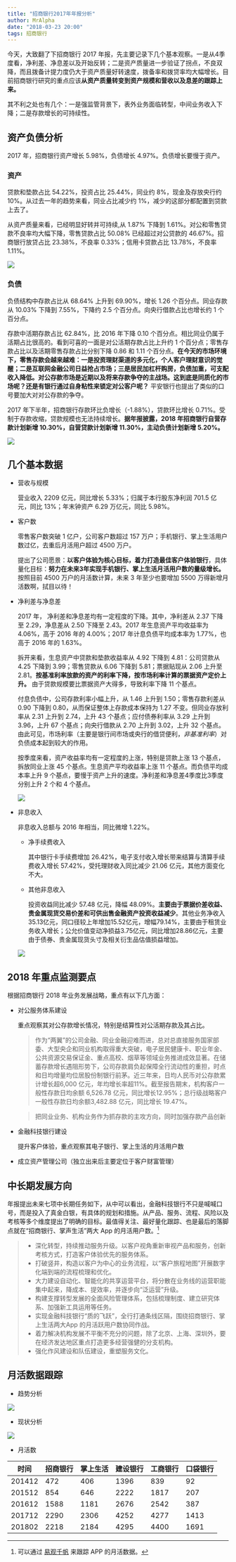 ```yaml
---
title: "招商银行2017年年报分析"
author: MrAlpha
date: "2018-03-23 20:00"
tags: 招商银行
---
```


今天，大致翻了下招商银行 2017 年报，先主要记录下几个基本观察。一是从4季度看，净利差、净息差以及开始反转；二是资产质量进一步验证了拐点，不良双降，而且拨备计提力度仍大于资产质量好转速度，拨备率和拨贷率均大幅增长。目前招商银行研究的重点应该**从资产质量转变到资产规模和营收以及息差的跟踪上来。**

其不利之处也有几个：一是强监管背景下，表外业务面临转型，中间业务收入下降；二是存款增长的可持续性。

## 资产负债分析

2017 年，招商银行资产增长 5.98%，负债增长 4.97%。负债增长要慢于资产。

### 资产

贷款和垫款占比 54.22%，投资占比 25.44%，同业约 8%，现金及存放央行约 10%。从过去一年的趋势来看，同业占比减少约 1%，减少的这部分都配置到贷款上去了。

从资产质量来看，已经明显好转并可持续,从 1.87% 下降到 1.61%。对公和零售贷款不良率均大幅下降，零售贷款占比 50.08% 已经超过对公贷款的 46.67%。招商银行放贷占比 23.38%，不良率 0.33%；信用卡贷款占比 13.78%，不良率 1.11%。

![](http://7xonmk.com1.z0.glb.clouddn.com/2018-03-24_21-44-22.png)

### 负债

负债结构中存款占比从 68.64% 上升到 69.90%，增长 1.26 个百分点。同业存款从 10.03% 下降到 7.55%，下降约 2.5 个百分点。向央行借款占比也增长约 1 个百分点。

存款中活期存款占比 62.84%，比 2016 年下降 0.10 个百分点。相比同业仍属于活期占比很高的。看到可喜的一面是对公活期存款占比上升约 1 个百分点；零售存款占比以及活期零售存款占比分别下降 0.86 和 1.11 个百分点。**在今天的市场环境下，零售存款会越来越难：一是投资理财渠道的多元化，个人客户理财意识的觉醒；二是互联网金融公司日益抢占市场；三是居民加杠杆购房，负债加重，可支配收入降低。对公存款市场是近期以及将来存款争夺的主战场。这到底是同质化的市场呢？还是有银行通过自身粘性来锁定对公客户呢？** 平安银行也提出了类似的口号要加大对对公存款的争夺。


2017 年下半年，招商银行存款环比负增长（-1.88%），贷款环比增长 0.71%。受制于存款收缩，贷款规模也无法持续增长。**据年报披露，2018 年招商银行自营存款计划新增 10.30%，自营贷款计划新增 11.30%，主动负债计划新增 5.20%。**

![](https://xqimg.imedao.com/1625aba5b9c230643fe55298.png!custom660.jpg)

## 几个基本数据

- 营收与规模

  营业收入 2209 亿元，同比增长 5.33%；归属于本行股东净利润 701.5 亿元，同比 13%；年末钟资产 6.29 万亿元，同比 5.98%。

- 客户数

  零售客户数突破 1 亿户，公司客户数超过 157 万户；手机银行、掌上生活用户数过亿，去重后月活用户超过 4500 万户。

  提出了公司愿景：**以客户体验为核心目标，着力打造最佳客户体验银行**，具体量化目标：**努力在未来3年实现手机银行、掌上生活月活用户数的量级增长。** 按照目前 4500 万户的月活数计算，未来 3 年至少也要增加 5500 万得新增月活数啊，拭目以待！

- 净利差与净息差

  2017 年， 净利差和净息差均有一定程度的下降。其中，净利差从 2.37 下降至 2.29，净息差从 2.50 下降至 2.43。2017 年生息资产平均收益率为 4.06%，高于 2016 年的 4.00%；2017 年计息负债平均成本率为 1.77%，也高于 2016 年的 1.63%。

  拆开来看，生息资产中贷款和垫款收益率从 4.92 下降到 4.81：公司贷款从 4.25 下降到 3.99；零售贷款从 6.06 下降到 5.81；票据贴现从 2.06 上升至 2.81。**按基准利率放款的资产的利率下降，按市场利率计算的票据资产定价上升。** 由于贷款规模要比票据资产大得多，导致利率下降 11 个基点。

  付息负债中，公司存款利率小幅上升，从 1.46 上升到 1.50；零售存款利差从 0.90 下降到 0.80，从而保证整体上存款成本保持为 1.27 不变。但同业存放利率从 2.31 上升到 2.74，上升 43 个基点；应付债券利率从 3.29 上升到 3.96，上升 67 个基点；向央行借款从 2.70 上升到 3.02，上升 32 个基点。由此可见，市场利率（主要是银行间市场或央行的借贷便利，*非基准利率*）对负债成本起到较大的作用。

  按季度来看，资产收益率均有一定程度的上涨，特别是贷款上涨 13 个基点，拆放同业上涨 45 个基点。生息资产平均收益率上涨 11 个基点。而负债平均成本率上升 9 个基点，要慢于资产上升的速度。净利差和净息差4季度比3季度分别上升 2 个和 4 个基点。

  ![](http://7xonmk.com1.z0.glb.clouddn.com/2018-03-23_21-06-47.png)

- 非息收入

  非息收入总额与 2016 年相当，同比微增 1.22%。

  - 净手续费收入

    其中银行卡手续费增加 26.42%，电子支付收入增长带来结算与清算手续费收入增长 57.42%，受托理财收入同比减少 21.06 亿元，其他方面变化不大。

  - 其他非息收入

    投资收益同比减少 57.48 亿元，降幅 48.09%。**主要由于票据价差收益、贵金属现货交易价差和可供出售金融资产投资收益减少**。其他业务净收入35.13亿元，同口径较上年增加15.52亿元，增幅79.14%，主要由于租赁业务收入增长；公允价值变动净损益3.75亿元，同比增加28.86亿元，主要由于债券、贵金属现货头寸及相关衍生品估值损益增加。

  ![](http://7xonmk.com1.z0.glb.clouddn.com/2018-03-23_21-23-03.png)

## 2018 年重点监测要点

根据招商银行 2018 年业务发展战略，重点有以下几方面：

- 对公服务体系建设

  重点观察其对公存款增长情况，特别是结算性对公活期存款及其占比。

  > 作为“两翼”的公司金融、同业金融迎难而进，总对总直接服务国家部委、大型央企和同业机构取得重大突破，电子居民健康卡、职业年金、公共资源交易保证金、重点高校、烟草等领域业务推进成效显著。在储蓄存款增长遇阻形势下，公司存款肩负起保障全行流动性的重担，时点和日均增量均位居股份制银行前茅。近三年来，日均人民币对公存款累计增长超6,000 亿元，年均增长率超11%。截至报告期末，机构客户一般性存款日均余额 6,526.78 亿元，同比增长12.95%；总行级战略客户一般性存款日均余额3,482.88 亿元，同比增长 19.47%。

  > 把同业业务、机构业务作为抓存款的主攻方向，同时加强存款产品创新

- 金融科技银行建设

  提升客户体验，重点观察其电子银行、掌上生活的月活用户数

- 成立资产管理公司（独立出来后主要定位于客户财富管理）


## 中长期发展方向

年报提出未来七项中长期任务如下，从中可以看出，金融科技银行不只是喊喊口号，而是投入了真金白银，有具体的规划和措施。从产品、服务、流程、风险以及考核等多个维度提出了明确的目标。最值得关注、最好量化跟踪、也是最后的落脚点就在“招商银行、掌声生活”两大 App 的月活用户数。[^1]

> - 深化转型，持续推动服务升级。以客户视角重新审视产品和服务，创新考核方式，打造客户体验优先的服务体系。
> - 打破竖井，构造以客户为中心的业务流程，以“客户旅程地图”开展数字化端到端的流程梳理和优化。
> - 大力建设自动化、智能化的共享运营平台，将分散在业务线的运营职能集中起来，降成本、提效率，并逐步向“泛运营”升级。
> - 构建支撑转型发展的全面风险管理体系，包括梳理制度、建立研究体系、加强新工具运用等任务。
> - 实现金融科技银行“质的飞跃”，全行打通条线区隔，围绕招商银行、掌上生活两大App 的月活跃用户数协同作战。
> - 着力解决机构发展不平衡不充分的问题，除了北京、上海、深圳外，要在经济发达地区重点打造更多经营强健的分支机构。
> - 强化作风建设和队伍建设，重塑服务文化。

## 月活数据跟踪

- 趋势分析

![](http://7xonmk.com1.z0.glb.clouddn.com/2018-03-25_20-37-26.png)

- 现状分析

![](http://7xonmk.com1.z0.glb.clouddn.com/2018-03-25_20-40-01.png)

- 月活数

| 时间   | 招商银行 | 掌上生活 | 建设银行 | 工商银行 | 口袋银行 |
| ------ | -------- | -------- | -------- | -------- | -------- |
| 201412 | 472      | 406      | 1396     | 839      | 92       |
| 201512 | 854      | 646      | 2222     | 1817     | 207      |
| 201612 | 1588     | 1181     | 2676     | 2542     | 387      |
| 201712 | 2290     | 2306     | 4252     | 4277     | 1413     |
| 201802 | 2218     | 2184     | 4295     | 4400     | 1691     | 

[^1]: 可以通过 [易观千帆](https://www.analysys.cn/) 来跟踪 APP 的月活数据。
